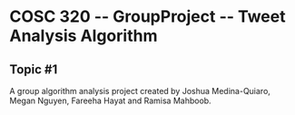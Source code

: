 # COSC 320 -- GroupProject -- Tweet Analysis Algorithm
## Topic #1

A group algorithm analysis project created by Joshua Medina-Quiaro, Megan Nguyen, Fareeha Hayat and Ramisa Mahboob.
